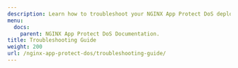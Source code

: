 ```yaml
---
description: Learn how to troubleshoot your NGINX App Protect DoS deployment.
menu:
  docs:
    parent: NGINX App Protect DoS Documentation.
title: Troubleshooting Guide
weight: 200
url: /nginx-app-protect-dos/troubleshooting-guide/
---
```

